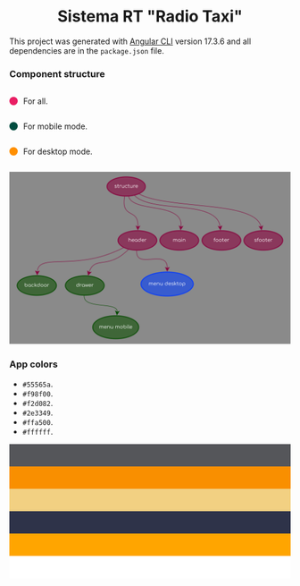 <h1 align="center">Sistema RT "Radio Taxi"</h1>

This project was generated with [Angular CLI](https://github.com/angular/angular-cli) version 17.3.6  and all dependencies are in the `package.json` file.

### Component structure

<div style="display: flex; flex-direction: row;align-items: center">
    <div style="width: 15px; height: 15px; background-color: #E91E63; border-radius: 100px"></div>
    <p style="padding-left: 10px">For all.</p>
</div>
<div style="display: flex; flex-direction: row;align-items: center">
    <div style="width: 15px; height: 15px; background-color: #004D40; border-radius: 100px"></div>
    <p style="padding-left: 10px">For mobile mode.</p> 
</div>
<div style="display: flex; flex-direction: row;align-items: center">
    <div style="width: 15px; height: 15px; background-color: #FF8F00; border-radius: 100px"></div>
    <p style="padding-left: 10px">For desktop mode.</p> 
</div>

![Texto alternativo](diagram/component-diagram.svg)

### App colors

- `#55565a`.
- `#f98f00`.
- `#f2d082`.
- `#2e3349`.
- `#ffa500`.
- `#ffffff`.

<div style="display: flex; gap: 0; flex-direction: column">
    <div style="width: 100%; height: 40px; background-color: #55565a; border-radius: 0"></div>
    <div style="width: 100%; height: 40px; background-color: #f98f00; border-radius: 0"></div>
    <div style="width: 100%; height: 40px; background-color: #f2d082; border-radius: 0"></div>
    <div style="width: 100%; height: 40px; background-color: #2e3349; border-radius: 0"></div>
    <div style="width: 100%; height: 40px; background-color: #ffa500; border-radius: 0"></div>
    <div style="width: 100%; height: 40px; background-color: #ffffff; border-radius: 0"></div>
</div>
<br><br><br>



